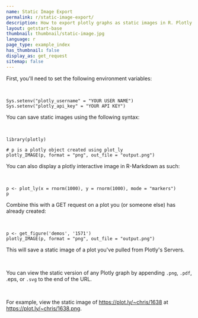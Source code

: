 ```yaml
---
name: Static Image Export
permalink: r/static-image-export/
description: How to export plotly graphs as static images in R. Plotly supports png, svg, jpg, and pdf image export.
layout: getstart-base
thumbnail: thumbnail/static-image.jpg
language: r
page_type: example_index
has_thumbnail: false
display_as: get_request
sitemap: false
---
```


<div class="content-box">
<p>First, you'll need to set the following environment variables:</P><br>

<pre><code>Sys.setenv("plotly_username" = "YOUR USER NAME")
Sys.setenv("plotly_api_key" = "YOUR API KEY")
</pre></code>	

<p>You can save static images using the following syntax:</p><br>

<pre><code>library(plotly)

# p is a plotly object created using plot_ly
plotly_IMAGE(p, format = "png", out_file = "output.png")
</code></pre>

<p>You can also display a plotly interactive image in R-Markdown as such:</p><br>

<pre><code>p <- plot_ly(x = rnorm(1000), y = rnorm(1000), mode = "markers")
p
</code></pre>

<p>Combine this with a GET request on a plot you (or someone else) has already created:</p><br>

<pre><code>p <- get_figure('demos', '1571')
plotly_IMAGE(p, format = "png", out_file = "output.png")
</code></pre>


<p>This will save a static image of a plot you've pulled from Plotly's Servers.</p><br>

<p>You can view the static version of any Plotly graph by appending <code class="no-padding">.png</code>,
<code class="no-padding">.pdf</code>, <codeclass="no-padding">.eps</code>, or <code class="no-padding">.svg</code> to the end of the URL.</p><br>
<p>For example, view the static image of <a href="https://plot.ly/~chris/1638">https://plot.ly/~chris/1638</a> at <a href="https://plot.ly/~chris/1638.png">https://plot.ly/~chris/1638.png</a>.</p><br>